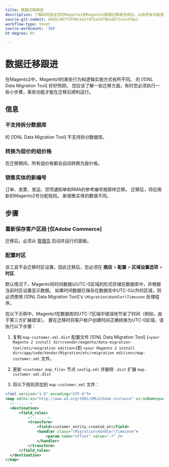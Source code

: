 ```yaml
---
title: 数据迁移跟进
description: 了解如何验证您的Magento1到Magento2数据迁移是否成功，以及所有功能是否按预期运行。
source-git-commit: d609c497fdf00c5e5f975a5679b1d072cec4f8a2
workflow-type: tm+mt
source-wordcount: '304'
ht-degree: 0%

---
```



# 数据迁移跟进

在Magento2中，Magento1的某些行为和逻辑实施方式有所不同。 的 [!DNL Data Migration Tool] 好好照顾。 您应该了解一些迁移方面，有时您必须执行一些小步骤，某些功能才能在迁移后顺利运行。

## 信息

### 不支持拆分数据库

的 [!DNL Data Migration Tool] 不支持拆分数据库。

### 转换为层价的组价格

在迁移期间，所有组价格都会自动转换为层价格。

### 销售实体的新编号

订单、发票、发运、贷项通知单和RMA的参考编号按原样迁移。 迁移后，将应用新的Magento2号分配规则。 新销售实体的数值不同。

## 步骤

### 重新保存客户区段 [仅Adobe Commerce]

迁移后，必须从 [管理员](https://glossary.magento.com/admin) 启动并运行的面板。

### 配置时区

该工具不会迁移时区设置，因此迁移后，您必须在 **商店** > **配置** > **区域设置选项** > **时区**.

默认情况下，Magento将时间数据以UTC-0区域的形式存储在数据库中，并根据当前时区设置显示数据。 如果时间数据已保存在数据库中UTC-0以外的区域，则必须使用 [!DNL Data Migration Tool]&#39;s `\Migration\Handler\Timezone` 处理程序。

在以下示例中，Magento1在数据库的UTC-7区域中错误地节省了时间（例如，由于第三方扩展错误）。 要在迁移时将客户帐户创建时间正确转换为UTC-0区域，请执行以下步骤：

1. 复制 `map-customer.xml.dist` 配置文件 [!DNL Data Migration Tool] (`<your Magento 2 install dir>/vendor/magento/data-migration-tool/etc/<migration edition>`)到 `<your Magento 2 install dir>/app/code/Vendor/Migration/etc/<migration edition>/map-customer.xml` 文件。

1. 更新 `<customer_map_file>` 节点 `config.xml` 并删除 `.dist` 扩展 `map-customer.xml.dist`

1. 将以下规则添加到 `map-customer.xml` 文件：

```xml
<?xml version="1.0" encoding="UTF-8"?>
<map xmlns:xs="http://www.w3.org/2001/XMLSchema-instance" xs:noNamespaceSchemaLocation="../map.xsd">
  <!--...-->
  <destination>
      <field_rules>
          <!--...-->
          <transform>
              <field>customer_entity.created_at</field>
              <handler class="\Migration\Handler\Timezone">
                  <param name="offset" value="-7" />
              </handler>
          </transform>
      </field_rules>
  </destination>
</map>
```

